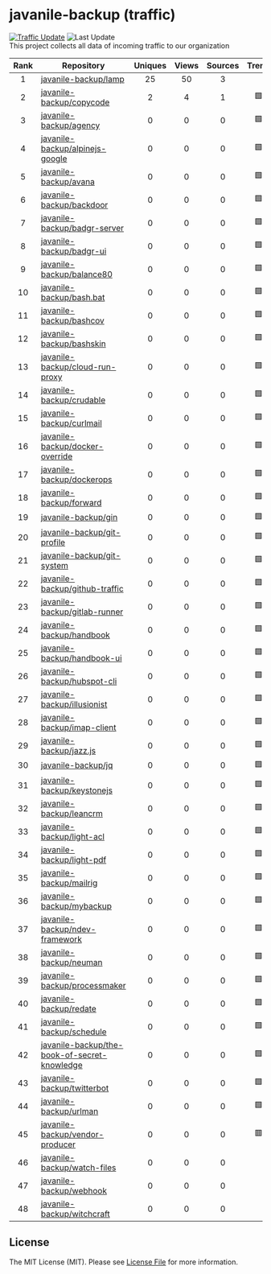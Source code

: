 # javanile-backup (traffic)
[![Traffic Update](https://github.com/javanile/github-traffic/actions/workflows/update.yml/badge.svg)](https://github.com/javanile/github-traffic/actions/workflows/update.yml)
![Last Update](https://img.shields.io/badge/Last%20Update-2025--02--02%2008%3A26%3A30%20UTC-blue)  
This project collects all data of incoming traffic to our organization  

| Rank | Repository | Uniques | Views | Sources | Trend |
|:----:|------------|:-----:|:-------:|:-------:|:-----:|
| 1 | [javanile-backup/lamp](https://github.com/javanile-backup/lamp) | 25 | 50 | 3 |  |
| 2 | [javanile-backup/copycode](https://github.com/javanile-backup/copycode) | 2 | 4 | 1 | 🟩 |
| 3 | [javanile-backup/agency](https://github.com/javanile-backup/agency) | 0 | 0 | 0 | 🟩 |
| 4 | [javanile-backup/alpinejs-google](https://github.com/javanile-backup/alpinejs-google) | 0 | 0 | 0 | 🟩 |
| 5 | [javanile-backup/avana](https://github.com/javanile-backup/avana) | 0 | 0 | 0 | 🟩 |
| 6 | [javanile-backup/backdoor](https://github.com/javanile-backup/backdoor) | 0 | 0 | 0 | 🟩 |
| 7 | [javanile-backup/badgr-server](https://github.com/javanile-backup/badgr-server) | 0 | 0 | 0 | 🟩 |
| 8 | [javanile-backup/badgr-ui](https://github.com/javanile-backup/badgr-ui) | 0 | 0 | 0 | 🟩 |
| 9 | [javanile-backup/balance80](https://github.com/javanile-backup/balance80) | 0 | 0 | 0 | 🟩 |
| 10 | [javanile-backup/bash.bat](https://github.com/javanile-backup/bash.bat) | 0 | 0 | 0 | 🟩 |
| 11 | [javanile-backup/bashcov](https://github.com/javanile-backup/bashcov) | 0 | 0 | 0 | 🟩 |
| 12 | [javanile-backup/bashskin](https://github.com/javanile-backup/bashskin) | 0 | 0 | 0 | 🟩 |
| 13 | [javanile-backup/cloud-run-proxy](https://github.com/javanile-backup/cloud-run-proxy) | 0 | 0 | 0 | 🟩 |
| 14 | [javanile-backup/crudable](https://github.com/javanile-backup/crudable) | 0 | 0 | 0 | 🟩 |
| 15 | [javanile-backup/curlmail](https://github.com/javanile-backup/curlmail) | 0 | 0 | 0 | 🟩 |
| 16 | [javanile-backup/docker-override](https://github.com/javanile-backup/docker-override) | 0 | 0 | 0 | 🟩 |
| 17 | [javanile-backup/dockerops](https://github.com/javanile-backup/dockerops) | 0 | 0 | 0 | 🟩 |
| 18 | [javanile-backup/forward](https://github.com/javanile-backup/forward) | 0 | 0 | 0 | 🟩 |
| 19 | [javanile-backup/gin](https://github.com/javanile-backup/gin) | 0 | 0 | 0 | 🟩 |
| 20 | [javanile-backup/git-profile](https://github.com/javanile-backup/git-profile) | 0 | 0 | 0 | 🟩 |
| 21 | [javanile-backup/git-system](https://github.com/javanile-backup/git-system) | 0 | 0 | 0 | 🟩 |
| 22 | [javanile-backup/github-traffic](https://github.com/javanile-backup/github-traffic) | 0 | 0 | 0 | 🟩 |
| 23 | [javanile-backup/gitlab-runner](https://github.com/javanile-backup/gitlab-runner) | 0 | 0 | 0 | 🟩 |
| 24 | [javanile-backup/handbook](https://github.com/javanile-backup/handbook) | 0 | 0 | 0 | 🟩 |
| 25 | [javanile-backup/handbook-ui](https://github.com/javanile-backup/handbook-ui) | 0 | 0 | 0 | 🟩 |
| 26 | [javanile-backup/hubspot-cli](https://github.com/javanile-backup/hubspot-cli) | 0 | 0 | 0 | 🟩 |
| 27 | [javanile-backup/illusionist](https://github.com/javanile-backup/illusionist) | 0 | 0 | 0 | 🟩 |
| 28 | [javanile-backup/imap-client](https://github.com/javanile-backup/imap-client) | 0 | 0 | 0 | 🟩 |
| 29 | [javanile-backup/jazz.js](https://github.com/javanile-backup/jazz.js) | 0 | 0 | 0 | 🟩 |
| 30 | [javanile-backup/jq](https://github.com/javanile-backup/jq) | 0 | 0 | 0 | 🟩 |
| 31 | [javanile-backup/keystonejs](https://github.com/javanile-backup/keystonejs) | 0 | 0 | 0 | 🟩 |
| 32 | [javanile-backup/leancrm](https://github.com/javanile-backup/leancrm) | 0 | 0 | 0 | 🟩 |
| 33 | [javanile-backup/light-acl](https://github.com/javanile-backup/light-acl) | 0 | 0 | 0 | 🟩 |
| 34 | [javanile-backup/light-pdf](https://github.com/javanile-backup/light-pdf) | 0 | 0 | 0 | 🟩 |
| 35 | [javanile-backup/mailrig](https://github.com/javanile-backup/mailrig) | 0 | 0 | 0 | 🟩 |
| 36 | [javanile-backup/mybackup](https://github.com/javanile-backup/mybackup) | 0 | 0 | 0 | 🟩 |
| 37 | [javanile-backup/ndev-framework](https://github.com/javanile-backup/ndev-framework) | 0 | 0 | 0 | 🟩 |
| 38 | [javanile-backup/neuman](https://github.com/javanile-backup/neuman) | 0 | 0 | 0 | 🟩 |
| 39 | [javanile-backup/processmaker](https://github.com/javanile-backup/processmaker) | 0 | 0 | 0 | 🟩 |
| 40 | [javanile-backup/redate](https://github.com/javanile-backup/redate) | 0 | 0 | 0 | 🟩 |
| 41 | [javanile-backup/schedule](https://github.com/javanile-backup/schedule) | 0 | 0 | 0 | 🟩 |
| 42 | [javanile-backup/the-book-of-secret-knowledge](https://github.com/javanile-backup/the-book-of-secret-knowledge) | 0 | 0 | 0 | 🟩 |
| 43 | [javanile-backup/twitterbot](https://github.com/javanile-backup/twitterbot) | 0 | 0 | 0 | 🟩 |
| 44 | [javanile-backup/urlman](https://github.com/javanile-backup/urlman) | 0 | 0 | 0 | 🟩 |
| 45 | [javanile-backup/vendor-producer](https://github.com/javanile-backup/vendor-producer) | 0 | 0 | 0 | 🟥 |
| 46 | [javanile-backup/watch-files](https://github.com/javanile-backup/watch-files) | 0 | 0 | 0 |  |
| 47 | [javanile-backup/webhook](https://github.com/javanile-backup/webhook) | 0 | 0 | 0 |  |
| 48 | [javanile-backup/witchcraft](https://github.com/javanile-backup/witchcraft) | 0 | 0 | 0 |  |
## License
The MIT License (MIT). Please see [License File](LICENSE) for more information.

